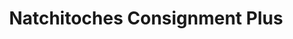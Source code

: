 ---
title: "Natchitoches Consignment Plus"
url: /natchitoches/natchitoches-consignment-plus/
shop: charity
---